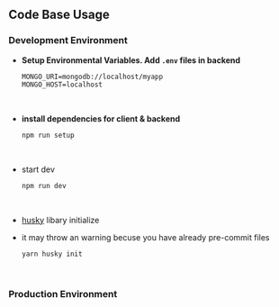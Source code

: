 ## Code Base Usage

### Development Environment
- **Setup Environmental Variables. Add `.env` files in backend**
    ```
    MONGO_URI=mongodb://localhost/myapp
    MONGO_HOST=localhost
    ```

<br/>

- **install dependencies for client & backend**
    ```
    npm run setup
    ```

<br/>

- start dev
    ```
    npm run dev
    ```

<br/>

- [husky](https://typicode.github.io/husky/#/) libary initialize
- it may throw an warning becuse you have already pre-commit files

    ```
    yarn husky init
    ```

<br/>

### Production Environment
